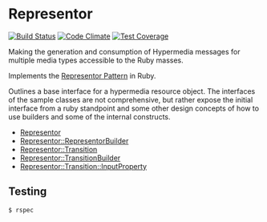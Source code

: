 # Representor

[![Build Status](http://img.shields.io/travis/the-hypermedia-project/representor-ruby/master.svg?style=flat)](https://travis-ci.org/the-hypermedia-project/representor-ruby)
[![Code Climate](https://codeclimate.com/github/the-hypermedia-project/representor-ruby/badges/gpa.svg)](https://codeclimate.com/github/the-hypermedia-project/representor-ruby)
[![Test Coverage](https://codeclimate.com/github/the-hypermedia-project/representor-ruby/badges/coverage.svg)](https://codeclimate.com/github/the-hypermedia-project/representor-ruby)

Making the generation and consumption of Hypermedia messages for multiple media types accessible to the Ruby masses.

Implements the [Representor Pattern][] in Ruby.

Outlines a base interface for a hypermedia resource object. The interfaces of the sample classes are not
comprehensive, but rather expose the initial interface from a ruby standpoint and some other design concepts of
how to use builders and some of the internal constructs.

* [Representor](lib/representor.rb)
* [Representor::RepresentorBuilder](lib/representor/representor_builder.rb)
* [Representor::Transition](lib/representor/transition.rb)
* [Representor::TransitionBuilder](lib/representor/transition_builder.rb)
* [Representor::Transition::InputProperty](lib/representor/transition/input_property.rb)

## Testing

    $ rspec

[Representor Pattern]: https://github.com/the-hypermedia-project/charter#representor-pattern
